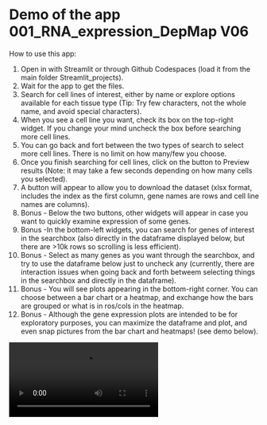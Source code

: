 
# Demo of the app 001_RNA_expression_DepMap V06

How to use this app:
1. Open in with Streamlit or through Github Codespaces (load it from the main folder Streamlit_projects).
2. Wait for the app to get the files.
3. Search for cell lines of interest, either by name or explore options available for each tissue type (Tip: Try few characters, not the whole name, and avoid special characters).
4. When you see a cell line you want, check its box on the top-right widget. If you change your mind uncheck the box before searching more cell lines.
5. You can go back and fort between the two types of search to select more cell lines. There is no limit on how many/few you choose.
6. Once you finish searching for cell lines, click on the button to Preview results (Note: it may take a few seconds depending on how many cells you selected).
7. A button will appear to allow you to download the dataset (xlsx format, includes the index as the first column, gene names are rows and cell line names are columns).
8. Bonus - Below the two buttons, other widgets will appear in case you want to quickly examine expression of some genes.
9. Bonus -In the bottom-left widgets, you can search for genes of interest in the searchbox (also directly in the dataframe displayed below, but there are >10k rows so scrolling is less efficient).
10. Bonus - Select as many genes as you want through the searchbox, and try to use the dataframe below just to uncheck any (currently, there are interaction issues when going back and forth betweem selecting things in the searchbox and directly in the dataframe).
11. Bonus - You will see plots appearing in the bottom-right corner. You can choose between a bar chart or a heatmap, and exchange how the bars are grouped or what is in ros/cols in the heatmap.
12. Bonus - Although the gene expression plots are intended to be for exploratory purposes, you can maximize the dataframe and plot, and even snap pictures from the bar chart and heatmaps! (see demo below).

![](Demo_001.mp4)
